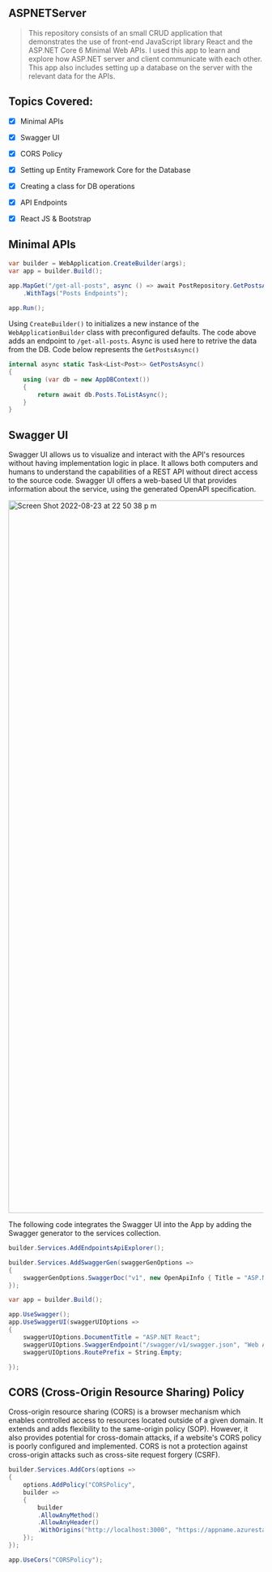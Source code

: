 ## ASPNETServer
> This repository consists of an small CRUD application that demonstrates the use of front-end JavaScript library React and the ASP.NET Core 6 Minimal Web APIs. I used this app to learn and explore how ASP.NET server and client communicate with each other. This app also includes setting up a database on the server with the relevant data for the APIs. 

## Topics Covered:

*   [x] Minimal APIs
*   [x] Swagger UI
*   [x] CORS Policy
*   [x] Setting up Entity Framework Core for the Database
*   [x] Creating a class for DB operations
*   [x] API Endpoints
*   [x] React JS & Bootstrap



## Minimal APIs

```c#
var builder = WebApplication.CreateBuilder(args);
var app = builder.Build();

app.MapGet("/get-all-posts", async () => await PostRepository.GetPostsAsync())
    .WithTags("Posts Endpoints");
   
app.Run();
```
Using `CreateBuilder()` to initializes a new instance of the `WebApplicationBuilder` class with preconfigured defaults. The code above adds an endpoint to `/get-all-posts`. Async is used here to retrive the data from the DB. Code below represents the `GetPostsAsync()`
```c#
internal async static Task<List<Post>> GetPostsAsync()
{
    using (var db = new AppDBContext())
    {
        return await db.Posts.ToListAsync();
    }
}
```

## Swagger UI

Swagger UI allows us to visualize and interact with the API's resources without having implementation logic in place. It allows both computers and humans to understand the capabilities of a REST API without direct access to the source code. Swagger UI offers a web-based UI that provides information about the service, using the generated OpenAPI specification. 


<img width="1405" alt="Screen Shot 2022-08-23 at 22 50 38 p m" src="https://user-images.githubusercontent.com/104713435/186272906-d2bec2bd-fbf6-483f-8679-c09235c0bb83.png">

The following code integrates the Swagger UI into the App by adding the Swagger generator to the services collection. 
```c#
builder.Services.AddEndpointsApiExplorer();

builder.Services.AddSwaggerGen(swaggerGenOptions =>
{
    swaggerGenOptions.SwaggerDoc("v1", new OpenApiInfo { Title = "ASP.NET React", Version = "v1" });
});

var app = builder.Build();

app.UseSwagger();
app.UseSwaggerUI(swaggerUIOptions =>
{
    swaggerUIOptions.DocumentTitle = "ASP.NET React";
    swaggerUIOptions.SwaggerEndpoint("/swagger/v1/swagger.json", "Web API with POST model.");
    swaggerUIOptions.RoutePrefix = String.Empty;

});
```

## CORS (Cross-Origin Resource Sharing) Policy

Cross-origin resource sharing (CORS) is a browser mechanism which enables controlled access to resources located outside of a given domain. It extends and adds flexibility to the same-origin policy (SOP). However, it also provides potential for cross-domain attacks, if a website's CORS policy is poorly configured and implemented. CORS is not a protection against cross-origin attacks such as cross-site request forgery (CSRF).

```c#
builder.Services.AddCors(options =>
{
    options.AddPolicy("CORSPolicy",
    builder =>
    {
        builder
        .AllowAnyMethod()
        .AllowAnyHeader()
        .WithOrigins("http://localhost:3000", "https://appname.azurestaticapps.net");
    });
});

app.UseCors("CORSPolicy");
```
